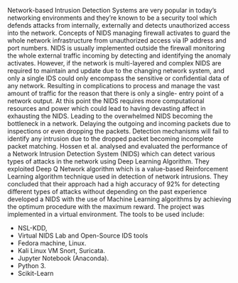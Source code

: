 Network-based Intrusion Detection Systems are very popular in today’s networking environments and they’re known to be a security tool which defends attacks from internally, externally and detects unauthorized access into the network. Concepts of NIDS managing firewall activates to guard the whole network infrastructure from unauthorized access via IP address and port numbers. NIDS is usually implemented outside the firewall monitoring the whole external traffic incoming by detecting and identifying the anomaly activates. However, if the network is multi-layered and complex NIDS are required to maintain and update due to the changing network system, and only a single IDS could only encompass the sensitive or confidential data of any network. Resulting in complications to process and manage the vast amount of traffic for the reason that there is only a single- entry point of a network output. At this point the NIDS requires more computational resources and power which could lead to having devasting affect in exhausting the NIDS. Leading to the overwhelmed NIDS becoming the bottleneck in a network. Delaying the outgoing and incoming packets due to inspections or even dropping the packets. Detection mechanisms will fail to identify any intrusion due to the dropped packet becoming incomplete packet matching. Hossen et al. analysed and evaluated the performance of a Network Intrusion Detection System (NIDS) which can detect various types of attacks in the network using Deep Learning Algorithm. They exploited Deep Q Network algorithm which is a value-based Reinforcement Learning algorithm technique used in detection of network intrusions. They concluded that their approach had a high accuracy of 92% for detecting different types of attacks without depending on the past experience
developed a NIDS with the use of Machine Learning algorithms by achieving the optimum procedure with the maximum reward.
The project was implemented in a virtual environment. The tools to be used include:
- NSL-KDD,
- Virtual NIDS Lab and Open-Source IDS tools
- Fedora machine, Linux.
- Kali Linux VM Snort, Suricata.
- Jupyter Notebook (Anaconda).
- Python 3.
- Scikit-Learn
